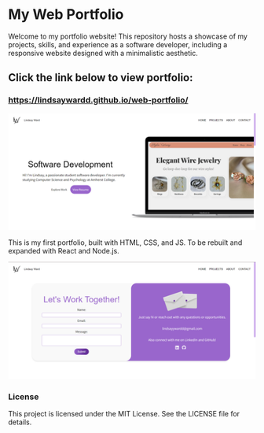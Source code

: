# My Web Portfolio

Welcome to my portfolio website! This repository hosts a showcase of my projects, skills, and experience as a software developer, including a responsive website designed with a minimalistic aesthetic.

## Click the link below to view portfolio:

### https://lindsaywardd.github.io/web-portfolio/ 

![Portfolio Screenshot](/imgs/PortSS.png)

This is my first portfolio, built with HTML, CSS, and JS. To be rebuilt and expanded with React and Node.js.

![Portfolio Contact Form Screenshot](/imgs/FormSS.png)


### License

This project is licensed under the MIT License. See the LICENSE file for details.

